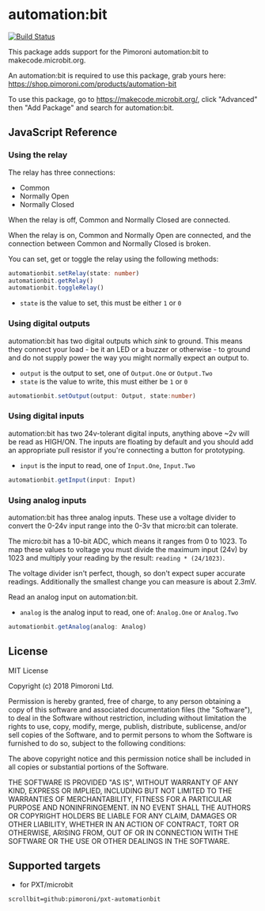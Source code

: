 # automation:bit

 [![Build Status](https://travis-ci.org/pimoroni/pxt-automationbit.svg?branch=master)](https://travis-ci.org/pimoroni/pxt-automationbit)

This package adds support for the Pimoroni automation:bit to makecode.microbit.org.

An automation:bit is required to use this package, grab yours here: https://shop.pimoroni.com/products/automation-bit

To use this package, go to https://makecode.microbit.org/, click "Advanced" then "Add Package" and search for automation:bit. 

## JavaScript Reference

### Using the relay

The relay has three connections:

* Common
* Normally Open
* Normally Closed

When the relay is off, Common and Normally Closed are connected.

When the relay is on, Common and Normally Open are connected, and the connection between Common and Normally Closed is broken.

You can set, get or toggle the relay using the following methods:

```typescript
automationbit.setRelay(state: number)
automationbit.getRelay()
automationbit.toggleRelay()
```

* `state` is the value to set, this must be either `1` or `0`

### Using digital outputs

automation:bit has two digital outputs which *sink* to ground. This means they connect your load - be it an LED or a buzzer or otherwise - to ground and do not supply power the way you might normally expect an output to.

* `output` is the output to set, one of `Output.One` or `Output.Two`
* `state` is the value to write, this must either be `1` or `0`

```typescript
automationbit.setOutput(output: Output, state:number)
```

### Using digital inputs

automation:bit has two 24v-tolerant digital inputs, anything above ~2v will be read as HIGH/ON. The inputs are floating by default and you should add an appropriate pull resistor if you're connecting a button for prototyping.

* `input` is the input to read, one of `Input.One`, `Input.Two`

```typescript
automationbit.getInput(input: Input)
```

### Using analog inputs

automation:bit has three analog inputs. These use a voltage divider to convert the 0-24v input range into the 0-3v that micro:bit can tolerate.

The micro:bit has a 10-bit ADC, which means it ranges from 0 to 1023. To map these values to voltage you must divide the maximum input (24v) by 1023 and multiply your reading by the result: `reading * (24/1023)`.

The voltage divider isn't perfect, though, so don't expect super accurate readings. Additionally the smallest change you can measure is about 2.3mV.

Read an analog input on automation:bit.

* `analog` is the analog input to read, one of: `Analog.One` or `Analog.Two`

```typescript
automationbit.getAnalog(analog: Analog)
```

## License

MIT License

Copyright (c) 2018 Pimoroni Ltd.

Permission is hereby granted, free of charge, to any person obtaining a copy
of this software and associated documentation files (the "Software"), to deal
in the Software without restriction, including without limitation the rights
to use, copy, modify, merge, publish, distribute, sublicense, and/or sell
copies of the Software, and to permit persons to whom the Software is
furnished to do so, subject to the following conditions:

The above copyright notice and this permission notice shall be included in all
copies or substantial portions of the Software.

THE SOFTWARE IS PROVIDED "AS IS", WITHOUT WARRANTY OF ANY KIND, EXPRESS OR
IMPLIED, INCLUDING BUT NOT LIMITED TO THE WARRANTIES OF MERCHANTABILITY,
FITNESS FOR A PARTICULAR PURPOSE AND NONINFRINGEMENT. IN NO EVENT SHALL THE
AUTHORS OR COPYRIGHT HOLDERS BE LIABLE FOR ANY CLAIM, DAMAGES OR OTHER
LIABILITY, WHETHER IN AN ACTION OF CONTRACT, TORT OR OTHERWISE, ARISING FROM,
OUT OF OR IN CONNECTION WITH THE SOFTWARE OR THE USE OR OTHER DEALINGS IN THE
SOFTWARE.

## Supported targets

* for PXT/microbit

```package
scrollbit=github:pimoroni/pxt-automationbit
```